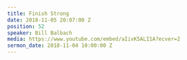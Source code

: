 ```yaml
---
title: Finish Strong
date: 2018-11-05 20:07:00 Z
position: 52
speaker: Bill Balbach
media: https://www.youtube.com/embed/aIivK5ALI1A?ecver=2
sermon_date: 2018-11-04 10:00:00 Z
---
```


